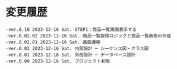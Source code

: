 # 変更履歴

	-ver.0.10 2023-12-16 Sat. STEP1：商品一覧画面表示する
	-ver.0.02.02 2023-12-16 Sat. 商品一覧取得ロジックと商品一覧画面の作成
	-ver.0.02.01 2023-12-16 Sat. 画面遷移
	-ver.0.02 2023-12-16 Sat. 内部設計 ─ シーケンス図・クラス図
	-ver.0.01 2023-12-16 Sat. 外部設計 ─ データベース設計
	-ver.0.00 2023-12-16 Sat. プロジェクト初版
